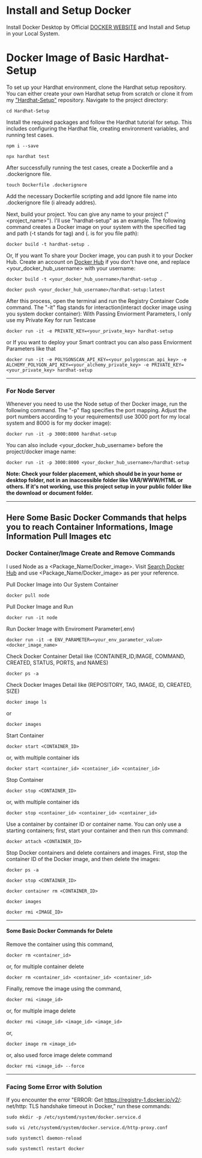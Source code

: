 # Install and Setup Docker

Install Docker Desktop by Official [DOCKER WEBSITE](https://docs.docker.com/desktop/install/windows-install/) and Install and Setup in your Local System.

# Docker Image of Basic Hardhat-Setup

To set up your Hardhat environment, clone the Hardhat setup repository. You can either create your own Hardhat setup from scratch or clone it from my ["Hardhat-Setup"](https://github.com/prashantyadav008/Hardhat-Setup) repository. Navigate to the project directory:

    cd Hardhat-Setup

Install the required packages and follow the Hardhat tutorial for setup. This includes configuring the Hardhat file, creating environment variables, and running test cases.

    npm i --save

    npx hardhat test

After successfully running the test cases, create a Dockerfile and a .dockerignore file.

    touch Dockerfile .dockerignore

Add the necessary Dockerfile scripting and add Ignore file name into .dockerignore file (i already addres).

Next, build your project. You can give any name to your project ("<project_name>"). I'll use "hardhat-setup" as an example. The following command creates a Docker image on your system with the specified tag and path (-t stands for tag) and (. is for you file path):

    docker build -t hardhat-setup .

Or, If you want To share your Docker image, you can push it to your Docker Hub. Create an account on [Docker Hub](https://hub.docker.com/) if you don't have one, and replace <your_docker_hub_username> with your username:

    docker build -t <your_docker_hub_username>/hardhat-setup .

    docker push <your_docker_hub_username>/hardhat-setup:latest

After this process, open the terminal and run the Registry Container Code command. The "-it" flag stands for interaction(interact docker image using you system docker container): With Passing Enviorment Parameters, I only use my Private Key for run Testcase

    docker run -it -e PRIVATE_KEY=<your_private_key> hardhat-setup

or If you want to deploy your Smart contract you can also pass Enviorment Parameters like that

    docker run -it -e POLYGONSCAN_API_KEY=<your_polygonscan_api_key> -e ALCHEMY_POLYGON_API_KEY=<your_alchemy_private_key> -e PRIVATE_KEY=<your_private_key> hardhat-setup

---

### For Node Server

Whenever you need to use the Node setup of ther Docker image, run the following command. The "-p" flag specifies the port mapping. Adjust the port numbers according to your requirements(I use 3000 port for my local system and 8000 is for my docker image):

    docker run -it -p 3000:8000 hardhat-setup

You can also include <your_docker_hub_username> before the project/docker image name:

    docker run -it -p 3000:8000 <your_docker_hub_username>/hardhat-setup

**Note: Check your folder placement, which should be in your home or desktop folder, not in an inaccessible folder like VAR/WWW/HTML or others. If it's not working, use this project setup in your public folder like the download or document folder.**

---

## Here Some Basic Docker Commands that helps you to reach Container Informations, Image Information Pull Images etc

### Docker Container/Image Create and Remove Commands

I used Node as a <Package_Name/Docker_image>. Visit [Search Docker Hub](https://hub.docker.com/search) and use <Package_Name/Docker_image> as per your reference.

Pull Docker Image into Our System Container

    docker pull node

Pull Docker Image and Run

    docker run -it node

Run Docker Image with Enviroment Parameter(.env)

    docker run -it -e ENV_PARAMETER=<your_env_parameter_value> <docker_image_name>

Check Docker Container Detail like (CONTAINER_ID,IMAGE, COMMAND, CREATED, STATUS, PORTS, and NAMES)

    docker ps -a

Check Docker Images Detail like (REPOSITORY, TAG, IMAGE, ID, CREATED, SIZE)

    docker image ls

or

    docker images

Start Container

    docker start <CONTAINER_ID>

or, with multiple container ids

    docker start <container_id> <container_id> <container_id>

Stop Container

    docker stop <CONTAINER_ID>

or, with multiple container ids

    docker stop <container_id> <container_id> <container_id>

Use a container by container ID or container name. You can only use a starting containers; first, start your container and then run this command:

    docker attach <CONTAINER_ID>

Stop Docker containers and delete containers and images. First, stop the container ID of the Docker image, and then delete the images:

    docker ps -a

    docker stop <CONTAINER_ID>

    docker container rm <CONTAINER_ID>

    docker images

    docker rmi <IMAGE_ID>

---

#### Some Basic Docker Commands for Delete

Remove the container using this command,

    docker rm <container_id>

or, for multiple container delete

    docker rm <container_id> <container_id> <container_id>

Finally, remove the image using the command,

    docker rmi <image_id>

or, for multiple image delete

    docker rmi <image_id> <image_id> <image_id>

or,

    docker image rm <image_id>

or, also used force image delete command

    docker rmi <image_id> --force

---

### Facing Some Error with Solution

If you encounter the error "ERROR: Get https://registry-1.docker.io/v2/: net/http: TLS handshake timeout in Docker," run these commands:

    sudo mkdir -p /etc/systemd/system/docker.service.d

    sudo vi /etc/systemd/system/docker.service.d/http-proxy.conf

    sudo systemctl daemon-reload

    sudo systemctl restart docker
